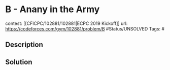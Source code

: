 # B - Anany in the Army

contest: [[CFICPC/102881/102881|ECPC 2019 Kickoff]]
url: https://codeforces.com/gym/102881/problem/B
#Status/UNSOLVED
Tags: #

## Description

## Solution

